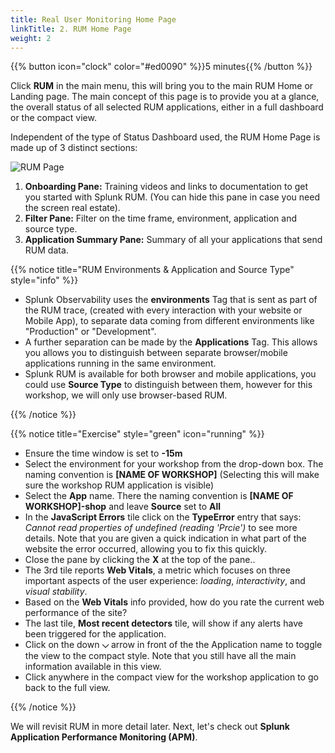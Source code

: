 ```yaml
---
title: Real User Monitoring Home Page
linkTitle: 2. RUM Home Page
weight: 2
---
```

 
{{% button icon="clock" color="#ed0090" %}}5 minutes{{% /button %}}

Click **RUM** in the main menu, this will bring you to the main RUM Home or Landing page. The main concept of this page is to provide you at a glance, the overall status of all selected RUM applications, either in a full dashboard or the compact view.

Independent of the type of Status Dashboard used, the RUM Home Page is made up of 3 distinct sections:

![RUM Page](../images/rum-main.png)

1. **Onboarding Pane:** Training videos and links to documentation to get you started with Splunk RUM. (You can hide this pane in case you need the screen real estate).
2. **Filter Pane:** Filter on the time frame, environment, application and source type.
3. **Application Summary Pane:** Summary of all your applications that send RUM data.

{{% notice title="RUM Environments & Application and Source Type" style="info" %}}

* Splunk Observability uses the **environments** Tag that is sent as part of the RUM trace, (created with every interaction with your website or Mobile App), to separate data coming from different environments like "Production" or "Development".
* A further separation can be made by the  **Applications** Tag. This allows you allows you to distinguish between separate browser/mobile applications running in the same environment.
* Splunk RUM is available for both browser and mobile applications, you could use **Source Type** to distinguish between them, however for this workshop, we will only use browser-based RUM.

{{% /notice %}}

{{% notice title="Exercise" style="green" icon="running" %}}

* Ensure the time window is set to **-15m**
* Select the environment for your workshop from the drop-down box. The naming convention is **[NAME OF WORKSHOP]** (Selecting this will make sure the workshop RUM application is visible)
* Select the **App** name. There the naming convention is **[NAME OF WORKSHOP]-shop**  and leave **Source** set to **All**
* In the **JavaScript Errors** tile click on the **TypeError** entry that says: *Cannot read properties of undefined (reading 'Prcie')* to see more details. Note that you are given a quick indication in what part of the website the error occurred, allowing you to fix this quickly.
* Close the pane by clicking the **X** at the top of the pane..
* The 3rd tile reports **Web Vitals**, a metric which focuses on three important aspects of the user experience: *loading*, *interactivity*, and *visual stability*.
* Based on the **Web Vitals** info  provided, how do you rate the current web performance of the site?
* The last tile, **Most recent detectors** tile, will show if any alerts have been triggered for the application.
* Click on the down **⌵** arrow  in front of the the Application name to toggle the view to the compact style. Note that you still have all the main information available in this view. 
* Click anywhere in the compact view for the workshop application to go back to the full view.

{{% /notice %}}

We will revisit RUM in more detail later. Next, let's check out **Splunk Application Performance Monitoring (APM)**.
